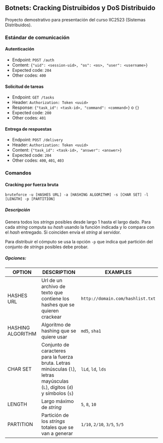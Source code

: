 ## Botnets: Cracking Distruibidos y DoS Distribuido

Proyecto demostrativo para presentación del curso IIC2523 (Sistemas Distribuidos).


### Estándar de comunicación

#### Autenticación

- Endpoint: `POST /auth`
- Content: `{"uid": <session-uid>, "os": <os>, "user": <username>}`
- Expected code: `204`
- Other codes: `400`


#### Solicitud de tareas

- Endpoint: `GET /tasks`
- Header: `Authorization: Token <uuid>`
- Response: `{"task_id": <task-id>, "command": <command>}` o `{}`
- Expected code: `200`
- Other codes: `401`


#### Entrega de respuestas

- Endpoint: `POST /delivery`
- Header: `Authorization: Token <uuid>`
- Content: `{"task_id": <task-id>, "answer": <answer>}`
- Expected code: `204`
- Other codes: `400`, `401`, `403`



### Comandos

#### Cracking por fuerza bruta

`bruteforce -u [HASHES URL] -a [HASHING ALGORITHM] -s [CHAR SET] -l [LENGTH] -p [PARTITION]`

##### Descripción

Genera todos los _strings_ posibles desde largo 1 hasta el largo dado. Para cada _string_ computa su _hash_ usando la
función indicada y lo compara con el _hash_ entregado. Si coinciden envía el _string_ al servidor.

Para distribuir el cómputo se usa la opción `-p` que indica qué partición del conjunto de _strings_
posibles debe probar.

##### Opciones:

|OPTION|DESCRIPTION|EXAMPLES|
|------|-----------|--------|
|HASHES URL|Url de un archivo de texto que contiene los hashes que se quieren crackear|`http://domain.com/hashlist.txt`|
|HASHING ALGORITHM|Algoritmo de hashing que se quiere usar|`md5`, `sha1`|
|CHAR SET|Conjunto de caracteres para la fuerza bruta. Letras minúsculas (`l`), letras mayúsculas (`L`), dígitos (`d`) y símbolos (`s`)|`lLd`, `ld`, `lds`|
|LENGTH|Largo máximo de _string_|`5`, `8`, `10`|
|PARTITION|Partición de los _strings_ totales que se van a generar|`1/10`, `2/10`, `3/5`, `5/5`|
